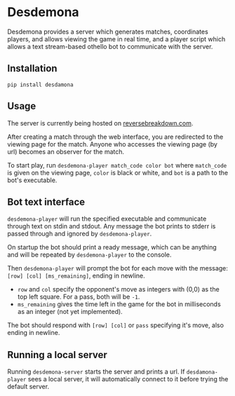 # Desdemona
Desdemona provides a server which generates matches, coordinates players, and allows viewing the game in real time,
and a player script which allows a text stream-based othello bot to communicate with the server.

## Installation
`pip install desdamona`

## Usage
The server is currently being hosted on [reversebreakdown.com](http://reversebreakdown.com).

After creating a match through the web interface, you are redirected to the viewing page for the match.
Anyone who accesses the viewing page (by url) becomes an observer for the match.

To start play, run `desdemona-player match_code color bot` 
where `match_code` is given on the viewing page, `color` is black or white, and `bot` is a path to the bot's executable.


## Bot text interface
`desdemona-player` will run the specified executable and communicate through text on stdin and stdout.
Any message the bot prints to stderr is passed through and ignored by `desdemona-player`.

On startup the bot should print a ready message, which can be anything and will be repeated by `desdemona-player` to the console.

Then `desdemona-player` will prompt the bot for each move with the message: `[row] [col] [ms_remaining]`, ending in newline.

- `row` and `col` specify the opponent's move as integers with (0,0) as the top left square. For a pass, both will be `-1`.
- `ms_remaining` gives the time left in the game for the bot in milliseconds as an integer (not yet implemented).

The bot should respond with `[row] [col]` or `pass` specifying it's move, also ending in newline.

## Running a local server
Running `desdemona-server` starts the server and prints a url.
If `desdamona-player` sees a local server, it will automatically connect to it before trying the default server.
